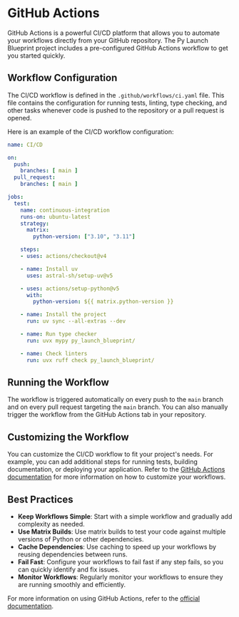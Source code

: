 # GitHub Actions

GitHub Actions is a powerful CI/CD platform that allows you to automate your workflows directly from your GitHub repository. The Py Launch Blueprint project includes a pre-configured GitHub Actions workflow to get you started quickly.

## Workflow Configuration

The CI/CD workflow is defined in the `.github/workflows/ci.yaml` file. This file contains the configuration for running tests, linting, type checking, and other tasks whenever code is pushed to the repository or a pull request is opened.

Here is an example of the CI/CD workflow configuration:

```yaml
name: CI/CD

on:
  push:
    branches: [ main ]
  pull_request:
    branches: [ main ]

jobs:
  test:
    name: continuous-integration
    runs-on: ubuntu-latest
    strategy:
      matrix:
        python-version: ["3.10", "3.11"]

    steps:
    - uses: actions/checkout@v4

    - name: Install uv
      uses: astral-sh/setup-uv@v5

    - uses: actions/setup-python@v5
      with:
        python-version: ${{ matrix.python-version }}

    - name: Install the project
      run: uv sync --all-extras --dev

    - name: Run type checker
      run: uvx mypy py_launch_blueprint/

    - name: Check linters
      run: uvx ruff check py_launch_blueprint/
```

## Running the Workflow

The workflow is triggered automatically on every push to the `main` branch and on every pull request targeting the `main` branch. You can also manually trigger the workflow from the GitHub Actions tab in your repository.

## Customizing the Workflow

You can customize the CI/CD workflow to fit your project's needs. For example, you can add additional steps for running tests, building documentation, or deploying your application. Refer to the [GitHub Actions documentation](https://docs.github.com/en/actions) for more information on how to customize your workflows.

## Best Practices

- **Keep Workflows Simple**: Start with a simple workflow and gradually add complexity as needed.
- **Use Matrix Builds**: Use matrix builds to test your code against multiple versions of Python or other dependencies.
- **Cache Dependencies**: Use caching to speed up your workflows by reusing dependencies between runs.
- **Fail Fast**: Configure your workflows to fail fast if any step fails, so you can quickly identify and fix issues.
- **Monitor Workflows**: Regularly monitor your workflows to ensure they are running smoothly and efficiently.

For more information on using GitHub Actions, refer to the [official documentation](https://docs.github.com/en/actions).
